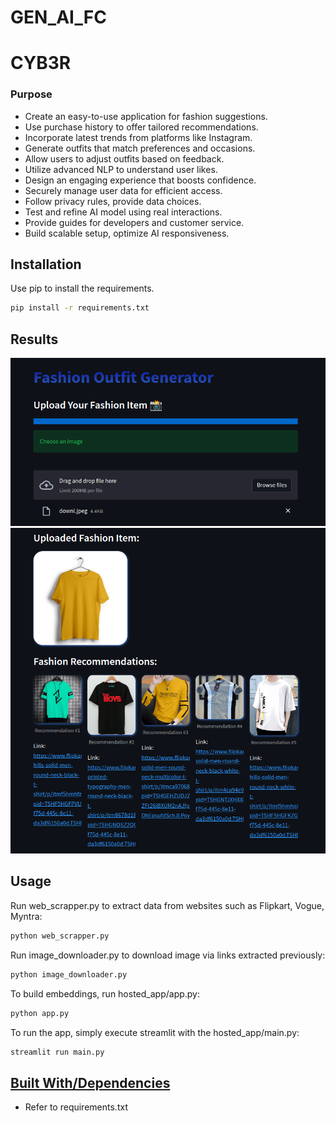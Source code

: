 
# GEN_AI_FC

# CYB3R
### Purpose

- Create an easy-to-use application for fashion suggestions.
- Use purchase history to offer tailored recommendations.
- Incorporate latest trends from platforms like Instagram.
- Generate outfits that match preferences and occasions.
- Allow users to adjust outfits based on feedback.
- Utilize advanced NLP to understand user likes.
- Design an engaging experience that boosts confidence.
- Securely manage user data for efficient access.
- Follow privacy rules, provide data choices.
- Test and refine AI model using real interactions.
- Provide guides for developers and customer service.
- Build scalable setup, optimize AI responsiveness.

## Installation

Use pip to install the requirements.

~~~bash
pip install -r requirements.txt
~~~

## Results
![grid1.png](grid1.png)
![grid2.png](grid2.png)

## Usage

Run web_scrapper.py to extract data from websites such as Flipkart, Vogue, Myntra:
```bash
python web_scrapper.py
```

Run image_downloader.py to download image via links extracted previously:
```bash
python image_downloader.py
```


To build embeddings, run hosted_app/app.py:
```bash
python app.py
```


To run the app, simply execute streamlit with the hosted_app/main.py:
```bash
streamlit run main.py
```




## [Built With/Dependencies](dependencies)

- Refer to requirements.txt
